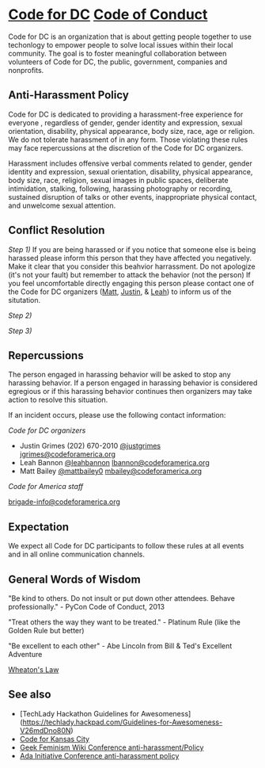 [Code for DC](http://codefordc.org/) [Code of Conduct](http://en.wikipedia.org/wiki/Code_of_conduct)
=============

Code for DC is an organization that is about getting people together to use techonlogy to empower people to solve local issues within their local community. The goal is to foster meaningful collaboration between volunteers of Code for DC, the public, government, companies and nonprofits.

Anti-Harassment Policy 
-------------

Code for DC is dedicated to providing a harassment-free experience for everyone , regardless of gender, gender identity and expression, sexual orientation, disability, physical appearance, body size, race, age or religion. We do not tolerate harassment of in any form. Those violating these rules may face repercussions at the discretion of the Code for DC organizers. 

Harassment includes offensive verbal comments related to gender, gender identity and expression, sexual orientation, disability, physical appearance, body size, race, religion, sexual images in public spaces, deliberate intimidation, stalking, following, harassing photography or recording, sustained disruption of talks or other events, inappropriate physical contact, and unwelcome sexual attention. 

Conflict Resolution
-------------
*Step 1)* If you are being harassed or if you notice that someone else is being harassed please inform this person that they have affected you negatively. Make it clear that you consider this beahvior harrassment. Do not apologize (it's not your fault) but remember to attack the behavior (not the person) If you feel uncomfortable directly engaging this person please contact one of the Code for DC organizers ([Matt](mailto:mbailey@codeforamerica.org), [Justin](mailto:jgrimes@codeforamerica.org), & [Leah](mailto:lbannon@codeforamerica.org)) to inform us of the situtation. 

*Step 2)*

*Step 3)*

Repercussions
-------------
The person engaged in harassing behavior will be asked to stop any harassing behavior. If a person engaged in harassing behavior is considered egregious or if this harassing behavior continues then organizers may take action to resolve this situation.

If an incident occurs, please use the following contact information:

*Code for DC organizers*

* Justin Grimes (202) 670-2010 [@justgrimes](http://www.twitter.com/justgrimes) [jgrimes@codeforamerica.org](mailto:jgrimes@codeforamerica.org)
* Leah Bannon [@leahbannon](http://www.twitter.com/leahbannon) [lbannon@codeforamerica.org](mailto:lbannon@codeforamerica.org)
* Matt Bailey [@mattbailey0](http://www.twitter.com/mattbailey0) [mbailey@codeforamerica.org](mailto:mbailey@codeforamerica.org)

*Code for America staff*

[brigade-info@codeforamerica.org](brigade-info@codeforamerica.org)

Expectation
-------------
We expect all Code for DC participants to follow these rules at all events and in all online communication channels.


General Words of Wisdom 
-------------
"Be kind to others. Do not insult or put down other attendees. Behave professionally." - PyCon Code of Conduct, 2013

"Treat others the way they want to be treated." - Platinum Rule (like the Golden Rule but better)

"Be excellent to each other" - Abe Lincoln from Bill & Ted's Excellent Adventure 

[Wheaton's Law](http://knowyourmeme.com/memes/wheatons-law)

See also
-------------
* [TechLady Hackathon Guidelines for Awesomeness]
(https://techlady.hackpad.com/Guidelines-for-Awesomeness-V26mdDno80N)
* [Code for Kansas City](https://github.com/codeforkansascity/antiharassment-policy)
* [Geek Feminism Wiki Conference anti-harassment/Policy](http://geekfeminism.wikia.com/wiki/Conference_anti-harassment/Policy)
* [Ada Initiative Conference anti-harassment policy](http://adainitiative.org/what-we-do/conference-policies/)